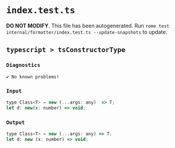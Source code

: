 # `index.test.ts`

**DO NOT MODIFY**. This file has been autogenerated. Run `rome test internal/formatter/index.test.ts --update-snapshots` to update.

## `typescript > tsConstructorType`

### `Diagnostics`

```
✔ No known problems!

```

### `Input`

```js
type Class<T> = new (...args: any)  => T;
let d: new(x: number) => void;

```

### `Output`

```js
type Class<T> = new (...args: any) => T;
let d: new (x: number) => void;

```
